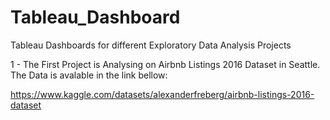 # Tableau_Dashboard
Tableau Dashboards for different Exploratory Data Analysis Projects

1 - The First Project is Analysing on Airbnb Listings 2016 Dataset in Seattle. 
The Data is avalable in the link bellow:

https://www.kaggle.com/datasets/alexanderfreberg/airbnb-listings-2016-dataset

